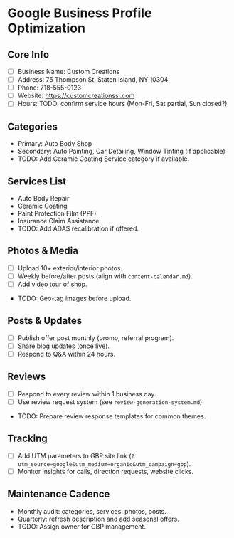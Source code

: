 # Google Business Profile Optimization

## Core Info
- [ ] Business Name: Custom Creations
- [ ] Address: 75 Thompson St, Staten Island, NY 10304
- [ ] Phone: 718-555-0123
- [ ] Website: https://customcreationssi.com
- [ ] Hours: TODO: confirm service hours (Mon-Fri, Sat partial, Sun closed?)

## Categories
- Primary: Auto Body Shop
- Secondary: Auto Painting, Car Detailing, Window Tinting (if applicable)
- TODO: Add Ceramic Coating Service category if available.

## Services List
- Auto Body Repair
- Ceramic Coating
- Paint Protection Film (PPF)
- Insurance Claim Assistance
- TODO: Add ADAS recalibration if offered.

## Photos & Media
- [ ] Upload 10+ exterior/interior photos.
- [ ] Weekly before/after posts (align with `content-calendar.md`).
- [ ] Add video tour of shop.
- TODO: Geo-tag images before upload.

## Posts & Updates
- [ ] Publish offer post monthly (promo, referral program).
- [ ] Share blog updates (once live).
- [ ] Respond to Q&A within 24 hours.

## Reviews
- [ ] Respond to every review within 1 business day.
- [ ] Use review request system (see `review-generation-system.md`).
- TODO: Prepare review response templates for common themes.

## Tracking
- [ ] Add UTM parameters to GBP site link (`?utm_source=google&utm_medium=organic&utm_campaign=gbp`).
- [ ] Monitor insights for calls, direction requests, website clicks.

## Maintenance Cadence
- Monthly audit: categories, services, photos, posts.
- Quarterly: refresh description and add seasonal offers.
- TODO: Assign owner for GBP management.
